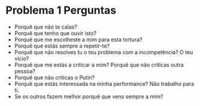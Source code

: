 # Problema 1 Perguntas

- Porquê que não te calas?
- Porquê que tenho que ouvir isto?
- Porquê que me escolheste a mim para esta tortura?
- Porquê que estás sempre a repetir-te?
- Porquê que não resolves tu o teu problema com a incompetência? O teu vício?
- Porquê que me estás a criticar a mim? Porquê que não criticas outra pessoa?
- Porquê que não criticas o Putin?
- Porquê que estás interessada na minha performance? Não trabalho para ti.
- Se os outros fazem melhor porquê que vens sempre a mim?